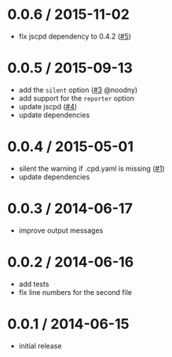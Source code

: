 0.0.6 / 2015-11-02
==================

  * fix jscpd dependency to 0.4.2 ([#5][])

[#5]: https://github.com/yannickcr/gulp-jscpd/issues/5

0.0.5 / 2015-09-13
==================

  * add the `silent` option ([#3] @noodny)
  * add support for the `reporter` option
  * update jscpd ([#4])
  * update dependencies

[#3]: https://github.com/yannickcr/gulp-jscpd/pull/3
[#4]: https://github.com/yannickcr/gulp-jscpd/issues/4

0.0.4 / 2015-05-01
==================

  * silent the warning if .cpd.yaml is missing ([#1][])
  * update dependencies

[#1]: https://github.com/yannickcr/gulp-jscpd/issues/1

0.0.3 / 2014-06-17
==================

  * improve output messages

0.0.2 / 2014-06-16
==================

  * add tests
  * fix line numbers for the second file

0.0.1 / 2014-06-15
==================

  * initial release
